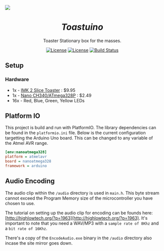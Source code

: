 <img src="https://raw.github.com/t04glovern/toastuino/master/img/project-banner.jpg" data-canonical-src="https://raw.github.com/t04glovern/toastuino/master/img/project-banner.jpg" align="center"/>

<div align = "center">
    <h1><em>Toastuino</em></h1>
    <p>Toaster Stationary box for the masses.</p>
    <a href="https://manparvesh.mit-license.org/" target="_blank"><img src="https://img.shields.io/badge/license-MIT-blue.svg" alt="License"></a>
    <a href="https://www.arduino.cc/" target="_blank"><img src="https://img.shields.io/badge/Platform-Arduino-blue.svg" alt="License"></a>
    <a href="https://travis-ci.org/t04glovern/toastuino" target="_blank"><img src="https://travis-ci.org/t04glovern/toastuino.svg?branch=master" alt="Build Status"></a>
</div>

## Setup

### Hardware

* 1x - [IMK 2 Slice Toaster](https://www.spotlightstores.com/kitchen-dining/kitchen-appliances/toasters/imk-2-slice-toaster/p/BP80271373) : $9.95
* 1x - [Nano CH340/ATmega328P](https://www.aliexpress.com/item/Nano-CH340-ATmega328P-MicroUSB-Compatible-for-Arduino-Nano-V3/32572612009.html) : $2.49
* 16x - Red, Blue, Green, Yellow LEDs

## Platform IO

This project is build and run with PlatformIO. The library dependencies can be found in the `platformio.ini` file. Below is the current configuration targetting the Arduino Uno board. This can be changed to any variable of the Atmel AVR range.

```ini
[env:nanoatmega328]
platform = atmelavr
board = nanoatmega328
framework = arduino
```

## Audio Encoding

The audio clip within the `/audio` directory is used in `main.h`. This byte stream cannot exceed the Program Memory size of the microcontroller you have chosen to use.

The tutorial on setting up the audio clip for encoding can be founds here: [http://highlowtech.org/?p=1963](http://highlowtech.org/?p=1963). It's important to note that you need a WAV/MP3 with a `sample rate of 8Khz` and a `bit rate of 16Khz`.

There's a copy of the `EncodeAudio.exe` binary in the `/audio` directory also incase the site mirror goes down.